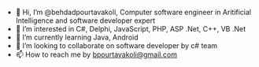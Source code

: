 - 👋 Hi, I’m @behdadpourtavakoli, Computer software engineer in Aritificial Intelligence and software developer expert
- 👀 I’m interested in C#, Delphi, JavaScript, PHP, ASP .Net, C++, VB .Net
- 🌱 I’m currently learning Java, Android
- 💞️ I’m looking to collaborate on software developer by c# team
- 📫 How to reach me by bpourtavakoli@gmail.com

<!---
behdadpourtavakoli/behdadpourtavakoli is a ✨ special ✨ repository because its `README.md` (this file) appears on your GitHub profile.
You can click the Preview link to take a look at your changes.
--->
